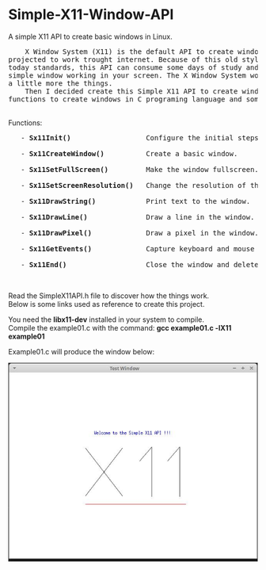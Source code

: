 # Simple-X11-Window-API
A simple X11 API to create basic windows in Linux.<br>
<pre>    X Window System (X11) is the default API to create windows in Linux. This is a very old API
projected to work trought internet. Because of this old style of programming compared to
today standards, this API can consume some days of study and research until you get a
simple window working in your screen. The X Window System work in a asynchronous way complicating
a little more the things.
    Then I decided create this Simple X11 API to create windows in Linux. This will offer basic
functions to create windows in C programing language and some example codes.</pre>
<br>
   Functions:
<br>
<pre>
   - <b>Sx11Init()</b>                  Configure the initial steps to create windows.<br>
   - <b>Sx11CreateWindow()</b>          Create a basic window.<br>
   - <b>Sx11SetFullScreen()</b>         Make the window fullscreen.<br>
   - <b>Sx11SetScreenResolution()</b>   Change the resolution of the screen monitor to other modes.<br>
   - <b>Sx11DrawString()</b>            Print text to the window.<br>
   - <b>Sx11DrawLine()</b>              Draw a line in the window.<br>
   - <b>Sx11DrawPixel()</b>             Draw a pixel in the window.<br>
   - <b>Sx11GetEvents()</b>             Capture keyboard and mouse events.<br>
   - <b>Sx11End()</b>                   Close the window and delete all resources.<br> 
   </pre>

  Read the SimpleX11API.h file to discover how the things work.<br>
  Below is some links used as reference to create this project.<br>
  
  You need the **libx11-dev** installed in your system to compile.<br>
  Compile the example01.c with the command: **gcc example01.c -lX11 example01**<br>
  
  Example01.c will produce the window below:<br>
  
  ![Simple X11 Window test](example01.jpg?raw=true "Simple X11 Window API test")
  
  
